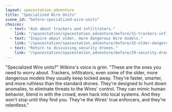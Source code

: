 ```yaml
---
layout: spacestation_adventure
title: "Specialized Wire Units"
scene_id: "before-specialized-wire-units"
choices:
  - text: "Ask about trackers and infiltrators."
    link: "/spacestation/spacestation_adventure/before/31-trackers-infiltrators"
  - text: "Inquire about older, more dangerous Wire models."
    link: "/spacestation/spacestation_adventure/before/32-older-dangerous-wires"
  - text: "Return to discussing security drones."
    link: "/spacestation/spacestation_adventure/before/29-security-drones"
---
```


"Specialized Wire units?" Wilkins's voice is grim. "These are the ones you need to worry about. Trackers, infiltrators, even some of the older, more dangerous models they usually keep locked away. They're faster, smarter, and more ruthless than the standard drones. They're designed to hunt down anomalies, to eliminate threats to the Wires' control. They can mimic human behavior, blend in with the crowd, even hack into local systems. And they won't stop until they find you. They're the Wires' true enforcers, and they're relentless."
